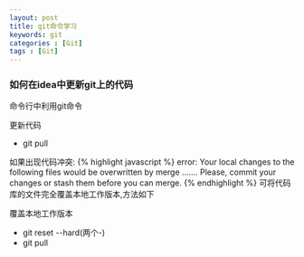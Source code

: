 ```yaml
---
layout: post
title: git命令学习
keywords: git
categories : [Git]
tags : [Git]
---
```

### 如何在idea中更新git上的代码

命令行中利用git命令

更新代码

* git pull

如果出现代码冲突:
{% highlight javascript %}
error: Your local changes to the following files would be overwritten by merge
        .......
Please, commit your changes or stash them before you can merge.
{% endhighlight %}
可将代码库的文件完全覆盖本地工作版本,方法如下

覆盖本地工作版本

* git reset --hard(两个-)
* git pull

